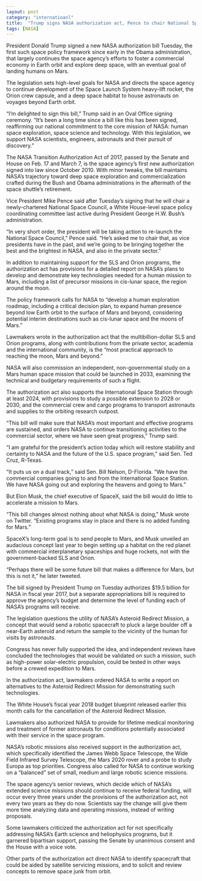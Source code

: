 ```yaml
---
layout: post
category: "internatioanl"
title:  "Trump signs NASA authorization act, Pence to chair National Space Council"
tags: [NASA]
---
```


President Donald Trump signed a new NASA authorization bill Tuesday, the first such space policy framework since early in the Obama administration, that largely continues the space agency’s efforts to foster a commercial economy in Earth orbit and explore deep space, with an eventual goal of landing humans on Mars.

The legislation sets high-level goals for NASA and directs the space agency to continue development of the Space Launch System heavy-lift rocket, the Orion crew capsule, and a deep space habitat to house astronauts on voyages beyond Earth orbit.

“I’m delighted to sign this bill,” Trump said in an Oval Office signing ceremony. “It’s been a long time since a bill like this has been signed, reaffirming our national commitment to the core mission of NASA: human space exploration, space science and technology. With this legislation, we support NASA scientists, engineers, astronauts and their pursuit of discovery.”

The NASA Transition Authorization Act of 2017, passed by the Senate and House on Feb. 17 and March 7, is the space agency’s first new authorization signed into law since October 2010. With minor tweaks, the bill maintains NASA’s trajectory toward deep space exploration and commercialization crafted during the Bush and Obama administrations in the aftermath of the space shuttle’s retirement.

Vice President Mike Pence said after Tuesday’s signing that he will chair a newly-chartered National Space Council, a White House-level space policy coordinating committee last active during President George H.W. Bush’s administration.

“In very short order, the president will be taking action to re-launch the National Space Council,” Pence said. “He’s asked me to chair that, as vice presidents have in the past, and we’re going to be bringing together the best and the brightest in NASA, and also in the private sector.”

In addition to maintaining support for the SLS and Orion programs, the authorization act has provisions for a detailed report on NASA’s plans to develop and demonstrate key technologies needed for a human mission to Mars, including a list of precursor missions in cis-lunar space, the region around the moon.

The policy framework calls for NASA to “develop a human exploration roadmap, including a critical decision plan, to expand human presence beyond low Earth orbit to the surface of Mars and beyond, considering potential interim destinations such as cis-lunar space and the moons of Mars.”

Lawmakers wrote in the authorization act that the multibillion-dollar SLS and Orion programs, along with contributions from the private sector, academia and the international community, is the “most practical approach to reaching the moon, Mars and beyond.”

NASA will also commission an independent, non-governmental study on a Mars human space mission that could be launched in 2033, examining the technical and budgetary requirements of such a flight.

The authorization act also supports the International Space Station through at least 2024, with provisions to study a possible extension to 2028 or 2030, and the commercial crew and cargo programs to transport astronauts and supplies to the orbiting research outpost.

“This bill will make sure that NASA’s most important and effective programs are sustained, and orders NASA to continue transitioning activities to the commercial sector, where we have seen great progress,” Trump said.

“I am grateful for the president’s action today which will restore stability and certainty to NASA and the future of the U.S. space program,” said Sen. Ted Cruz, R-Texas.

“It puts us on a dual track,” said Sen. Bill Nelson, D-Florida. “We have the commercial companies going to and from the International Space Station. We have NASA going out and exploring the heavens and going to Mars.”

But Elon Musk, the chief executive of SpaceX, said the bill would do little to accelerate a mission to Mars.

“This bill changes almost nothing about what NASA is doing,” Musk wrote on Twitter. “Existing programs stay in place and there is no added funding for Mars.”

SpaceX’s long-term goal is to send people to Mars, and Musk unveiled an audacious concept last year to begin setting up a habitat on the red planet with commercial interplanetary spaceships and huge rockets, not with the government-backed SLS and Orion.

“Perhaps there will be some future bill that makes a difference for Mars, but this is not it,” he later tweeted.

The bill signed by President Trump on Tuesday authorizes $19.5 billion for NASA in fiscal year 2017, but a separate appropriations bill is required to approve the agency’s budget and determine the level of funding each of NASA’s programs will receive.

The legislation questions the utility of NASA’s Asteroid Redirect Mission, a concept that would send a robotic spacecraft to pluck a large boulder off a near-Earth asteroid and return the sample to the vicinity of the human for visits by astronauts.

Congress has never fully supported the idea, and independent reviews have concluded the technologies that would be validated on such a mission, such as high-power solar-electric propulsion, could be tested in other ways before a crewed expedition to Mars.

In the authorization act, lawmakers ordered NASA to write a report on alternatives to the Asteroid Redirect Mission for demonstrating such technologies.

The White House’s fiscal year 2018 budget blueprint released earlier this month calls for the cancellation of the Asteroid Redirect Mission.

Lawmakers also authorized NASA to provide for lifetime medical monitoring and treatment of former astronauts for conditions potentially associated with their service in the space program.

NASA’s robotic missions also received support in the authorization act, which specifically identified the James Webb Space Telescope, the Wide Field Infrared Survey Telescope, the Mars 2020 rover and a probe to study Europa as top priorities. Congress also called for NASA to continue working on a “balanced” set of small, medium and large robotic science missions.

The space agency’s senior reviews, which decide which of NASA’s extended science missions should continue to receive federal funding, will occur every three years under the provisions of the authorization act, not every two years as they do now. Scientists say the change will give them more time analyzing data and operating missions, instead of writing proposals.

Some lawmakers criticized the authorization act for not specifically addressing NASA’s Earth science and heliophysics programs, but it garnered bipartisan support, passing the Senate by unanimous consent and the House with a voice vote.

Other parts of the authorization act direct NASA to identify spacecraft that could be aided by satellite servicing missions, and to solicit and review concepts to remove space junk from orbit.


